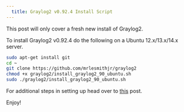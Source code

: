 ```yaml
---
  title: Graylog2 v0.92.4 Install Script
---
```


This post will only cover a fresh new install of Graylog2.

To install Graylog2 v0.92.4 do the following on a Ubuntu 12.x/13.x/14.x server.

```bash
sudo apt-get install git
cd ~
git clone https://github.com/mrlesmithjr/graylog2
chmod +x graylog2/install_graylog2_90_ubuntu.sh
sudo ./graylog2/install_graylog2_90_ubuntu.sh
```

For additional steps in setting up head over to [this](http://everythingshouldbevirtual.com/ubuntu-12-04-graylog2-installation) post.

Enjoy!
